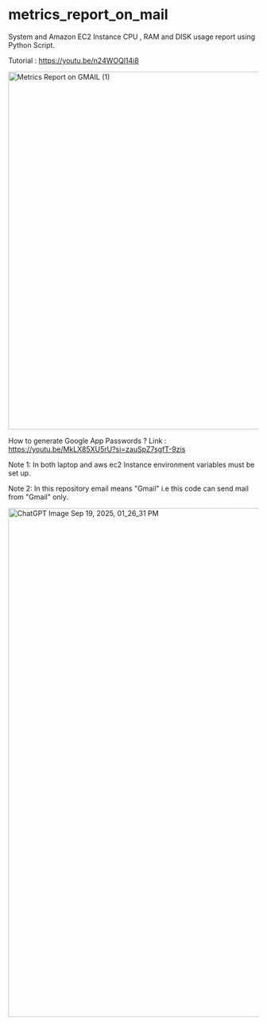 # metrics_report_on_mail
System and Amazon EC2 Instance CPU , RAM and DISK usage report using Python Script.

Tutorial : https://youtu.be/n24WOQl14i8

<img width="1280" height="720" alt="Metrics Report on GMAIL (1)" src="https://github.com/user-attachments/assets/b64d725c-0730-4d0c-bfd0-5bdf5ef0d677" />

How to generate Google App Passwords ?
Link : https://youtu.be/MkLX85XU5rU?si=zauSpZ7sgfT-9zis

Note 1: In both laptop and aws ec2 Instance environment variables must be set up.

Note 2: In this repository email means "Gmail" i.e this code can send mail from "Gmail" only.

<img width="1536" height="1024" alt="ChatGPT Image Sep 19, 2025, 01_26_31 PM" src="https://github.com/user-attachments/assets/1b3872f0-0bab-495a-9bd0-d962788e0b66" />

